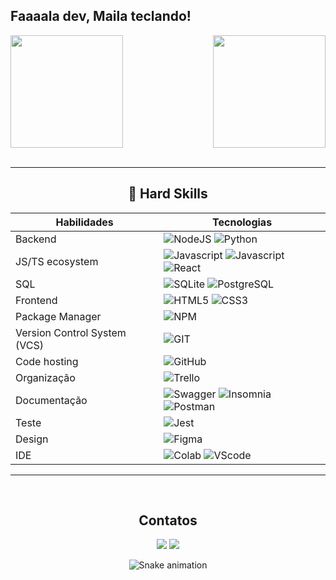 ## Faaaala dev, Maila teclando!

<div>
  
  <img  height="180em" src="https://github-readme-stats.vercel.app/api?username=MailaFAP&show_icons=true&theme=one_dark_pro&include_all_commits=true&count_private=true"/>
  <img align="right" height="180em" src="https://github-readme-stats.vercel.app/api/top-langs/?username=MailaFAP&layout=compact&langs_count=16&theme=one_dark_pro"/>
</div>
<br>

<div align="center">

***
## :rocket: Hard Skills


| Habilidades   | Tecnologias |
|---------|--------------|
| Backend |  <img alt="NodeJS" src="https://img.shields.io/badge/-NodeJS-43853d?style=flat-square&logo=nodedotjs&logoColor=white" /> <img alt="Python" src="https://img.shields.io/badge/-Python-3776AB?style=flat-square&logo=python&logoColor=white" />|
| JS/TS ecosystem | <img alt="Javascript" src="https://img.shields.io/badge/-Javascript-F7DF1E?style=flat-square&logo=javascript&logoColor=black" /> <img alt="Javascript" src="https://img.shields.io/badge/-Typescript-3178C6?style=flat-square&logo=typescript&logoColor=white" /> <img alt="React" src="https://img.shields.io/badge/-ReactJS-61DAFB?style=flat-square&logo=react&logoColor=white" /> |
| SQL | <img alt="SQLite" src="https://img.shields.io/badge/SQLite-07405E?style=for-the-badge&logo=sqlite&logoColor=white" /> <img alt="PostgreSQL" src="https://img.shields.io/badge/-PostgreSQL-336791?style=flat-square&logo=postgresql&logoColor=white" />  |  |
| Frontend | <img alt="HTML5" src="https://img.shields.io/badge/-HTML5-E34F26?style=flat-square&logo=html5&logoColor=white" /> <img alt="CSS3" src="https://img.shields.io/badge/-CSS3-157286?style=flat-square&logo=css3&logoColor=white" />  |
| Package Manager | <img alt="NPM" src="https://img.shields.io/badge/-NPM-CB3837?style=flat-square&logo=npm&logoColor=white" />  |
| Version Control System (VCS) | <img alt="GIT" src="https://img.shields.io/badge/-Git-F05032?style=flat-square&logo=git&logoColor=white" /> |
| Code hosting | <img alt="GitHub" src="https://img.shields.io/badge/-GitHub-181717?style=flat-square&logo=github&logoColor=white" /> || |
| Organização | <img alt="Trello" src="https://img.shields.io/badge/-Trello-0052CC?style=flat-square&logo=trello&logoColor=white" /> |
| Documentação | <img alt="Swagger" src="https://img.shields.io/badge/-Swagger-85EA2D?style=flat-square&logo=swagger&logoColor=white" /> <img alt="Insomnia" src="https://img.shields.io/badge/-Insomnia-4000BF?style=flat-square&logo=insomnia&logoColor=white" /> <img alt="Postman" src="https://img.shields.io/badge/-Postman-FF6C37?style=flat-square&logo=postman&logoColor=white" /> || |
| Teste | <img alt="Jest" src="https://img.shields.io/badge/Jest-323330?style=for-the-badge&logo=Jest&logoColor=white" />  | |
| Design | <img alt="Figma" src="https://img.shields.io/badge/Figma-F24E1E?style=for-the-badge&logo=figma&logoColor=white" /> 
| IDE | <img alt="Colab" src="https://img.shields.io/badge/Colab-F9AB00?style=for-the-badge&logo=googlecolab&color=525252" /> <img alt="VScode" src="https://img.shields.io/badge/Visual_Studio_Code-0078D4?style=for-the-badge&logo=visual%20studio%20code&logoColor=white" /> |


***
    
  
<div align="center" dir="auto"><br>
  <h2>Contatos</h2>
    <a href = "mailto:maila_3@hotmail.com"><img loading="lazy" src="https://img.shields.io/badge/Gmail-D14836?style=for-the-badge&logo=gmail&logoColor=white" target="_blank"></a>
    <a href="https://www.linkedin.com/in/maila-ferreira-5383a463/" target="_blank"><img loading="lazy" src="https://img.shields.io/badge/-LinkedIn-%230077B5?style=for-the-badge&logo=linkedin&logoColor=white" target="_blank"></a>   
 </div>

<div align="center">
  
![Snake animation](https://github.com/LuigiGF/LuigiGF/blob/output/github-contribution-grid-snake.svg)
